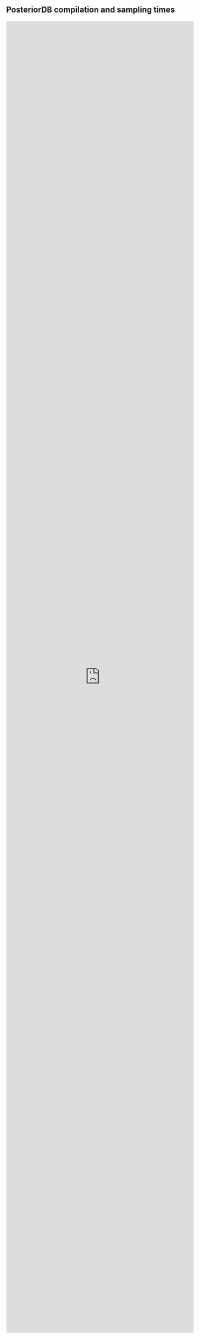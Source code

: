 ## PosteriorDB compilation and sampling times

<iframe
  src="https://ahartikainen.github.io/stan_models_runs/posteriordb_sampling_stan.html"
  style="width:100%; height:90%;" frameBorder=0
></iframe>
